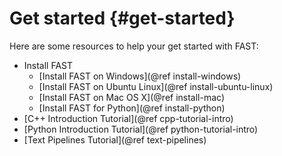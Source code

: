 Get started {#get-started}
=================================

Here are some resources to help your get started with FAST:
* Install FAST
    * [Install FAST on Windows](@ref install-windows)
    * [Install FAST on Ubuntu Linux](@ref install-ubuntu-linux)
    * [Install FAST on Mac OS X](@ref install-mac)
    * [Install FAST for Python](@ref install-python)
* [C++ Introduction Tutorial](@ref cpp-tutorial-intro)
* [Python Introduction Tutorial](@ref python-tutorial-intro)
* [Text Pipelines Tutorial](@ref text-pipelines)
